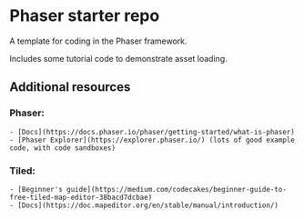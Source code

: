 # Phaser starter repo

A template for coding in the Phaser framework. 

Includes some tutorial code to demonstrate asset loading.

## Additional resources
### Phaser:
    - [Docs](https://docs.phaser.io/phaser/getting-started/what-is-phaser)
    - [Phaser Explorer](https://explorer.phaser.io/) (lots of good example code, with code sandboxes)
### Tiled:
    - [Beginner's guide](https://medium.com/codecakes/beginner-guide-to-free-tiled-map-editor-38bacd7dcbae)
    - [Docs](https://doc.mapeditor.org/en/stable/manual/introduction/)